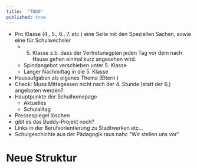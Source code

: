 ```yaml
---
title:  "TODO"
published: true
---
```


- Pro Klasse (4., 5., 6., 7. etc ) eine Seite mit den Speziellen Sachen, sowie eine f&uuml;r Schulwechsler
	- 5. Klasse z.b. dass der Vertretunsgplan jeden Tag vor dem nach Hause gehen einmal kurz angesehen wird. 
	- Spindangebot verschieben unter 5. Klasse
	- Langer Nachmittag in die 5. Klasse 
- Hausaufgaben als eigenes Thema (Eltern )
- Check: Muss Mittagessen nicht nach der 4. Stunde (statt der 6.) angeboten werden?
- Hauptpunkte der Schulhomepage
	- Aktuelles
	- Schulalltag
- Pressespiegel l&ouml;schen
- gibt es das Buddy-Projekt noch?
- Links in der Berufsorientierung zu Stadtwerken etc...
- Schulgeschichte aus der P&auml;dagogik raus nahc "Wir stellen uns vor"

# Neue Struktur


